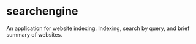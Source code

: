 # searchengine
An application for website indexing. Indexing, search by query, and brief summary of websites.
